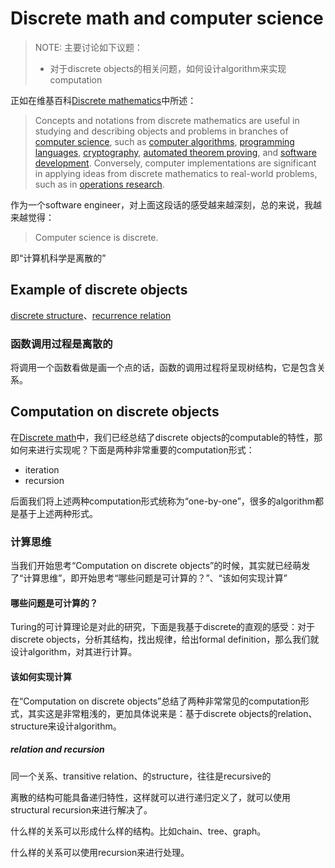 # Discrete math and computer science

> NOTE: 主要讨论如下议题：
>
> - 对于discrete objects的相关问题，如何设计algorithm来实现computation

正如在维基百科[Discrete mathematics](https://en.wikipedia.org/wiki/Discrete_mathematics)中所述：

> Concepts and notations from discrete mathematics are useful in studying and describing objects and problems in branches of [computer science](https://en.wikipedia.org/wiki/Computer_science), such as [computer algorithms](https://en.wikipedia.org/wiki/Computer_algorithm), [programming languages](https://en.wikipedia.org/wiki/Programming_language), [cryptography](https://en.wikipedia.org/wiki/Cryptography), [automated theorem proving](https://en.wikipedia.org/wiki/Automated_theorem_proving), and [software development](https://en.wikipedia.org/wiki/Software_development). Conversely, computer implementations are significant in applying ideas from discrete mathematics to real-world problems, such as in [operations research](https://en.wikipedia.org/wiki/Operations_research).

作为一个software engineer，对上面这段话的感受越来越深刻，总的来说，我越来越觉得：

> Computer science is discrete.

即“计算机科学是离散的”



## Example of discrete objects

[discrete structure](./Structure/Discrete-structure.md)、[recurrence relation](./Guide/Induction-and-Recursion/Recursion/Recurrence-relation.md)



### 函数调用过程是离散的

将调用一个函数看做是画一个点的话，函数的调用过程将呈现树结构，它是包含关系。



## Computation on discrete objects

在[Discrete math](./What-is-discrete-math/Discrete-math.md)中，我们已经总结了discrete objects的computable的特性，那如何来进行实现呢？下面是两种非常重要的computation形式：

- iteration
- recursion

后面我们将上述两种computation形式统称为“one-by-one”，很多的algorithm都是基于上述两种形式。

### 计算思维

当我们开始思考“Computation on discrete objects”的时候，其实就已经萌发了“计算思维”，即开始思考“哪些问题是可计算的？”、“该如何实现计算”

#### 哪些问题是可计算的？

Turing的可计算理论是对此的研究，下面是我基于discrete的直观的感受：对于discrete objects，分析其结构，找出规律，给出formal definition，那么我们就设计algorithm，对其进行计算。

#### 该如何实现计算

在“Computation on discrete objects”总结了两种非常常见的computation形式，其实这是非常粗浅的，更加具体说来是：基于discrete objects的relation、structure来设计algorithm。



##### relation and recursion

同一个关系、transitive relation、的structure，往往是recursive的

离散的结构可能具备递归特性，这样就可以进行递归定义了，就可以使用structural recursion来进行解决了。



什么样的关系可以形成什么样的结构。比如chain、tree、graph。

什么样的关系可以使用recursion来进行处理。

